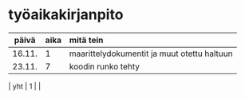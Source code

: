 # työaikakirjanpito

| päivä | aika | mitä tein  |
| :----:|:-----| :-----|
| 16.11. | 1    | maarittelydokumentit ja muut otettu haltuun|
| 23.11. | 7    | koodin runko tehty|

| yht   | 1   | | 
